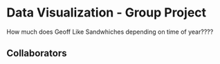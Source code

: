 # Data Visualization - Group Project

How much does Geoff Like Sandwhiches depending on time of year????


## Collaborators
